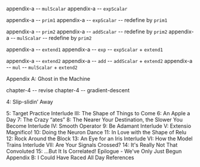 appendix-a -- `mulScalar`
appendix-a -- `expScalar`

appendix-a -- `prim1`
appendix-a -- `expScalar` -- redefine by `prim1`

appendix-a -- `prim2`
appendix-a -- `addScalar` -- redefine by `prim2`
appendix-a -- `mulScalar` -- redefine by `prim2`

appendix-a -- `extend1`
appendix-a -- `exp` -- `expScalar` + `extend1`

appendix-a -- `extend2`
appendix-a -- `add` -- `addScalar` + `extend2`
appendix-a -- `mul` -- `mulScalar` + `extend2`

Appendix A: Ghost in the Machine

chapter-4 -- revise
chapter-4 -- gradient-descent

4: Slip-slidin’ Away

5: Target Practice
Interlude III: The Shape of Things to Come
6: An Apple a Day
7: The Crazy “ates”
8: The Nearer Your Destination, the Slower You Become
Interlude IV: Smooth Operator
9: Be Adamant
Interlude V: Extensio Magnifico!
10: Doing the Neuron Dance
11: In Love with the Shape of Relu
12: Rock Around the Block
13: An Eye for an Iris
Interlude VI: How the Model Trains
Interlude VII: Are Your Signals Crossed?
14: It's Really Not That Convoluted
15: …But It Is Correlated!
Epilogue - We've Only Just Begun
Appendix B: I Could Have Raced All Day
References
